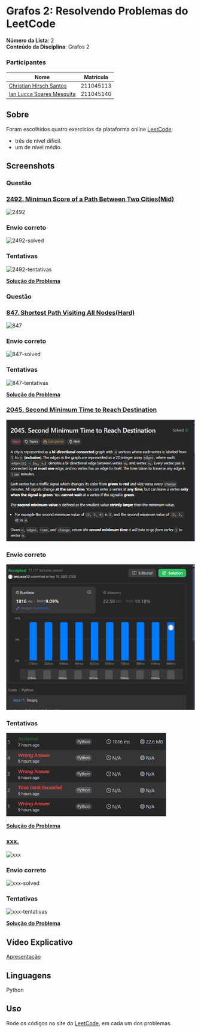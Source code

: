 # Grafos 2: Resolvendo Problemas do LeetCode

**Número da Lista**: 2<br>
**Conteúdo da Disciplina**: Grafos 2 <br>

### Participantes
Nome | Matrícula
|--|--|
[Christian Hirsch Santos](https://github.com/crstyhs)| 211045113
[Ian Lucca Soares Mesquita](https://github.com/IanLucca12) | 211045140 

## Sobre 
Foram escolhidos quatro exercícios da plataforma online [LeetCode](https://leetcode.com/):
- três de nível difícil.
- um de nível médio.

## Screenshots
### Questão
### [2492. Minimun Score of a Path Between Two Cities(Mid)](https://leetcode.com/problems/minimum-score-of-a-path-between-two-cities/description/)
![2492](assets/)

### Envio correto
![2492-solved](assets/)
### Tentativas
![2492-tentativas](assets/)

**[Solução do Problema](hard/)**

### Questão
### [847. Shortest Path Visiting All Nodes(Hard)](https://leetcode.com/problems/shortest-path-visiting-all-nodes/description/)
![847](assets/)

### Envio correto
![847-solved](assets/)
### Tentativas
![847-tentativas](assets/)

**[Solução do Problema](hard/)**


### [2045. Second Minimum Time to Reach Destination](https://leetcode.com/problems/second-minimum-time-to-reach-destination/description)
![2045_Enunciado](assets/2045_Enunciado.PNG)

### Envio correto
![2045_Resolvido](assets/2045_Resolvido.PNG)
### Tentativas
![2045-tentativas](assets/2045_tentativas.PNG)

**[Solução do Problema](hard/2045_Second_Minimum_Time_to_Reach_Destination.py)**

### [xxx. ]()
![xxx](assets/)

### Envio correto
![xxx-solved](assets/)
### Tentativas
![xxx-tentativas](assets/)

**[Solução do Problema](hard/)**


## Vídeo Explicativo

[Apresentação]()


## Linguagens
Python 

## Uso 
Rode os códigos no site do [LeetCode](https://leetcode.com/), em cada um dos problemas.